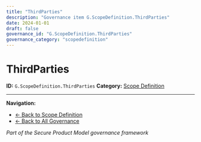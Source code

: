```yaml
---
title: "ThirdParties"
description: "Governance item G.ScopeDefinition.ThirdParties"
date: 2024-01-01
draft: false
governance_id: "G.ScopeDefinition.ThirdParties"
governance_category: "scopedefinition"
---
```


# ThirdParties

**ID:** `G.ScopeDefinition.ThirdParties`
**Category:** [Scope Definition](../)


---

**Navigation:**
- [← Back to Scope Definition](../)
- [← Back to All Governance](/governance/)

*Part of the Secure Product Model governance framework*
